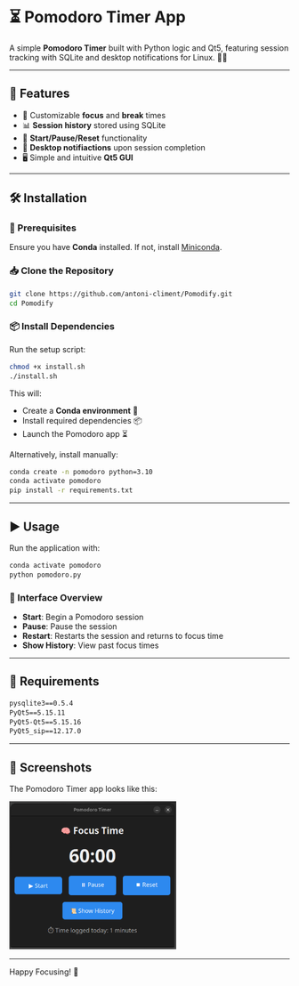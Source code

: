# ⏳ Pomodoro Timer App

A simple **Pomodoro Timer** built with Python logic and Qt5, featuring session tracking with SQLite and desktop notifications for Linux. 📅🔔

---

## 🚀 Features
- 🎯 Customizable **focus** and **break** times
- 📊 **Session history** stored using SQLite
- 🛑 **Start/Pause/Reset** functionality
- 🔔 **Desktop notifiactions** upon session completion
- 🖥️ Simple and intuitive **Qt5 GUI**

---

## 🛠️ Installation

### 🔧 Prerequisites
Ensure you have **Conda** installed. If not, install [Miniconda](https://docs.conda.io/en/latest/miniconda.html).

### 📥 Clone the Repository
```bash
git clone https://github.com/antoni-climent/Pomodify.git
cd Pomodify
```

### 📦 Install Dependencies
Run the setup script:
```bash
chmod +x install.sh
./install.sh
```
This will:
- Create a **Conda environment** 🐍
- Install required dependencies 📦
- Launch the Pomodoro app ⏳

Alternatively, install manually:
```bash
conda create -n pomodoro python=3.10
conda activate pomodoro
pip install -r requirements.txt
```

---

## ▶️ Usage
Run the application with:
```bash
conda activate pomodoro
python pomodoro.py
```

### 🎨 Interface Overview
- **Start**: Begin a Pomodoro session
- **Pause**: Pause the session
- **Restart**: Restarts the session and returns to focus time
- **Show History**: View past focus times

---

## 📜 Requirements
```txt
pysqlite3==0.5.4
PyQt5==5.15.11
PyQt5-Qt5==5.15.16
PyQt5_sip==12.17.0
```

---

## 📸 Screenshots
The Pomodoro Timer app looks like this:

<img src="image.png" alt="alt text" width="300">

---

Happy Focusing! 🎯

